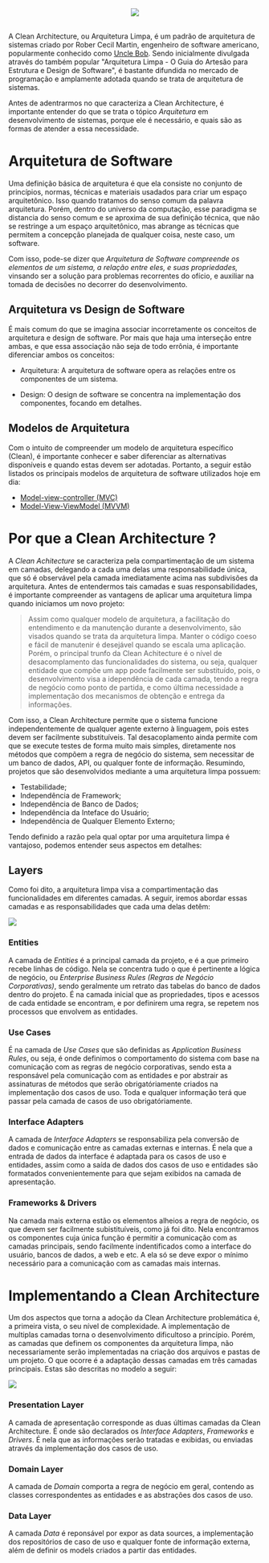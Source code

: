 <div align="center">
  <img src="https://user-images.githubusercontent.com/61476935/210269491-dbdd0597-4227-4969-bd84-b72ba65cdf4a.png">
</div>
<br>

A Clean Architecture, ou Arquitetura Limpa, é um padrão de arquitetura de sistemas criado por Rober Cecil Martin, engenheiro de software americano, popularmente conhecido como [Uncle Bob](https://www.google.com/search?gs_ssp=eJzj4tbP1TcwNKoyyk5PMmD04izNS85JVUjKTwIAVZAHQg&q=uncle+bob&rlz=1C1ASUM_enBR992BR992&oq=Uncle+Bob&aqs=chrome.1.69i57j46i512j0i512l8.3321j0j7&sourceid=chrome&ie=UTF-8). Sendo inicialmente divulgada através do também popular "Arquitetura Limpa - O Guia do Artesão para Estrutura e Design de Software", é bastante difundida no mercado de programação e amplamente adotada quando se trata de arquitetura de sistemas.

Antes de adentrarmos no que caracteriza a Clean Architecture, é importante entender do que se trata o tópico <i>Arquitetura</i> em desenvolvimento de sistemas, porque ele é necessário, e quais são as formas de atender a essa necessidade.

# Arquitetura de Software

Uma definição básica de arquitetura é que ela consiste no conjunto de princípios, normas, técnicas e materiais usadados para criar um espaço arquitetônico. Isso quando tratamos do senso comum da palavra arquitetura. Porém, dentro do universo da computação, esse paradigma se distancia do senso comum e se aproxima de sua definição técnica, que não se restringe a um espaço arquitetônico, mas abrange as técnicas que permitem a concepção planejada de qualquer coisa, neste caso, um software.

Com isso, pode-se dizer que <i>Arquitetura de Software compreende os elementos de um sistema, a relação entre eles, e suas propriedades,</i> vinsando ser a solução para problemas recorrentes do ofício, e auxiliar na tomada de decisões no decorrer do desenvolvimento.

## Arquitetura vs Design de Software

É mais comum do que se imagina associar incorretamente os conceitos de arquitetura e design de software. Por mais que haja uma interseção entre ambas, e que essa associação não seja de todo errônia, é importante diferenciar ambos os conceitos:

- Arquitetura: A arquitetura de software opera as relações entre os componentes de um sistema.

- Design: O design de software se concentra na implementação dos componentes, focando em detalhes. 

## Modelos de Arquitetura

Com o intuito de compreender um modelo de arquitetura específico (Clean), é importante conhecer e saber diferenciar as alternativas disponíveis e quando estas devem ser adotadas. Portanto, a seguir estão listados os principais modelos de arquitetura de software utilizados hoje em dia:

- [Model-view-controller (MVC)]()
- [Model-View-ViewModel (MVVM)]()

<!-- ## Model-view-controller (MVC)

Sendo um dos padrões de arquitetura mais populares, o MVC foi introduzido como um possível padrão em 1979 por Trygve Reenskaug, cinetista da computação norueguês. O modelo consiste em separar a aplicação em três camadas independentes: o Model, view e controller, o que permite dissociar a UI das regras de negócio do sistema, o que foi bastante inovador no periodo citado. Além disso, o MVC permite a reutilização de código, uma melhor compreensão e manutenção, e facilita a criação de multiplas interfaces, o que é bastante difundido na stack front-end. O trecho a seguir auxilia no entendimento de cada camada:

<img align="left" style="width: 300px;" src="https://user-images.githubusercontent.com/61476935/210247819-ce99b554-9b11-4032-b4cc-111d14810090.png">

### View

Responsável por conter a interface e tudo o que a compõe. É a partir da view que interação com as demais camadas se inicia e é nela que se encontra os arquivos de template, estilo e etc.

### Controller

Responsável por controllar a interação entre Model e View, recebendo as requisições do usuário (disparadas pela interface) e acessar os models para obter uma resposta concisa.

### Model

Responsável pelo acesso e manipulação de dados da aplicação. É no model que se concentram os métodos reponsáveis por consultar o banco de dados ou por acessar os endpoits de uma API integrada.

Além dos elementos que nomeiam o modelo, também é comum encontrar um quarto conceito: o <i>Router</i>. Este sendo o responsável por associar determinado método da camada de controle a um endereço (rota) do sistema. 

## Model-View-ViewModel (MVVM)

O padrão Model View ViewModel foi pensado pelo Arquiteto de Software John Gossman e a equipe da Microsoft em 2005, tendo como base o MVC e o MVP, com o intuito de possibilitar o <i>Data Binding (compartilhamento estavél e síncrono de informações entre uma fonte e um receptor ou entre duas fontes de dados)</i> junto ao Microsoft Silverlight, usado no desenvolvimento de navegadores e plug-ins. Sua criação também foi creditada à necessidade de dividir sistemas em camadas especializadas em determinadas funções, sendo essas camadas:

<img align="left" style="width: 350px;" src="https://user-images.githubusercontent.com/61476935/210266105-c4669697-15ef-493e-a86d-5fb81c2d8340.png">

### View

Assim como no MVC, a View se reponsabiliza por renderizar as informações obtidas das demais camadas, sendo essencialmente ignorante com relação a forma com que essas informações foram obtidas, se importanto apanas com o formato no qual precisa exibir as informações e com as demais rotinas associadas com a experiência do usuário, como atualizações de estado.

### ViewModel 

A ViewModel por sua vez, tem como intuito disponibilizar uma lógica de apresentação para a View e gerenciar seus de estados através de comandos e Data Binding, sendo a responsável por criar a ponte entre interface e data source, já que ambas não possuem conhecimento uma da outra. Além disso, pode ser função da ViewModel validar o fluxo de dados e garantir a consistência das informções exibidas e enviadas.

### Model

O papel do Model é encapsular a regra de negócio responsável por obter as informações de um outro serviço, seja uma API, banco de dados e etc. É responsabilidade do Model validar as informações obtidas das ações do usuário de acordo com a regra de negócio que atende ou é atendida pela aplicação em questão.

É bastante comum encontrar o padrão MVVM em ambientes Mobile, como Swift, Java, Dart e entre outros, visto que ele é implicitamente recomendado para projetos cujo foco está em desenvolver a interface tendo a regra de negócio como base. Além disso, cabe citar o [Observable Patters](https://www.devmedia.com.br/design-patterns-observer/16875) como referência para gerenciamento de estados em uma arquitetura MVVM; este que está diretamente associado a programação reativa, que por sua vez está muito presente da construção de interfaces de usuário em geral.   

## Microservices (microsserviços)

## Pipes-and-filters (PF)

## Peer-to-Peer (P2P)

## Service-Oriented Architecture (SOA)

## Publish-Subscribe (Pub/Sub)

## Client-server (cliente-servidor)

## Layers (Camadas) -->

# Por que a Clean Architecture ?

A <i>Clean Achitecture</i> se caracteriza pela compartimentação de um sistema em camadas, delegando a cada uma delas uma responsabilidade única, que só é observável pela camada imediatamente acima nas subdivisões da arquitetura. Antes de entendermos tais camadas e suas responsabilidades, é importante compreender as vantagens de aplicar uma arquitetura limpa quando iniciamos um novo projeto:

>Assim como qualquer modelo de arquitetura, a facilitação do entendimento e da manutenção durante a desenvolvimento, são visados quando se trata da arquitetura limpa. Manter o código coeso e fácil de manutenir é desejável quando se escala uma aplicação. Porém, o principal trunfo da Clean Achitecture é o nível de desacomplamento das funcionalidades do sistema, ou seja, qualquer entidade que compõe um app pode facilmente ser substituído, pois, o desenvolvimento visa a idependência de cada camada, tendo a regra de negócio como ponto de partida, e como última necessidade a implementação dos mecanismos de obtenção e entrega da informações.

Com isso, a Clean Architecture permite que o sistema funcione independentemente de qualquer agente externo à linguagem, pois estes devem ser facilmente substituíveis. Tal desacoplamento ainda permite com que se execute testes de forma muito mais simples, diretamente nos métodos que compõem a regra de negócio do sistema, sem necessitar de um banco de dados, API, ou qualquer fonte de informação. Resumindo, projetos que são desenvolvidos mediante a uma arquitetura limpa possuem:

- Testabilidade;
- Independência de Framework;
- Independência de Banco de Dados;
- Independência da Inteface do Usuário;
- Independência de Qualquer Elemento Externo;

Tendo definido a razão pela qual optar por uma arquitetura limpa é vantajoso, podemos entender seus aspectos em detalhes:

## Layers

Como foi dito, a arquitetura limpa visa a compartimentação das funcionalidades em diferentes camadas. A seguir, iremos abordar essas camadas e as responsabilidades que cada uma delas detêm:

<img src="https://user-images.githubusercontent.com/61476935/211211262-f4cc8e4f-c3fe-4b84-a832-39f21d612441.png">

### Entities

A camada de <i>Entities</i> é a principal camada da projeto, e é a que primeiro recebe linhas de código. Nela se concentra tudo o que é pertinente a lógica de negócio, ou <i>Enterprise Business Rules (Regras de Negócio Corporativas)</i>, sendo geralmente um retrato das tabelas do banco de dados dentro do projeto. É na camada inicial que as propriedades, tipos e acessos de cada entidade se encontram, e por definirem uma regra, se repetem nos processos que envolvem as entidades.

### Use Cases

É na camada de <i>Use Cases</i> que são definidas as <i>Application Business Rules</i>, ou seja, é onde definimos o comportamento do sistema com base na comunicação com as regras de negócio corporativas, sendo esta a responsável pela comunicação com as entidades e por abstrair as assinaturas de métodos que serão obrigatóriamente criados na implementação dos casos de uso. Toda e qualquer informação terá que passar pela camada de casos de uso obrigatóriamente.

### Interface Adapters

A camada de <i>Interface Adapters</i> se responsabiliza pela conversão de dados e comunicação entre as camadas externas e internas. É nela que a entrada de dados da interface é adaptada para os casos de uso e entidades, assim como a saída de dados dos casos de uso e entidades são formatados convenientemente para que sejam exibidos na camada de apresentação.

### Frameworks & Drivers

Na camada mais externa estão os elementos alheios a regra de negócio, os que devem ser facilmente subistituíveis, como já foi dito. Nela encontramos os componentes cuja única função é permitir a comunicação com as camadas principais, sendo facilmente indentificados como a interface do usuário, bancos de dados, a web e etc. A ela só se deve expor o mínimo necessário para a comunicação com as camadas mais internas.

# Implementando a Clean Architecture

Um dos aspectos que torna a adoção da Clean Architecture problemática é, a primeira vista, o seu nível de complexidade. A implementação de multiplas camadas torna o desenvolvimento dificultoso a princípio. Porém, as camadas que definem os componentes da arquitetura limpa, não necessariamente serão implementadas na criação dos arquivos e pastas de um projeto. O que ocorre é a adaptação dessas camadas em três camadas principais. Estas são descritas no modelo a seguir:

<img src="https://user-images.githubusercontent.com/61476935/210433815-0c1438ab-6a5a-4779-8270-357ed1144609.png">

### Presentation Layer

A camada de apresentação corresponde as duas últimas camadas da Clean Architecture. É onde são declarados os <i>Interface Adapters</i>, <i>Frameworks</i> e <i>Drivers</i>. É nela que as informações serão tratadas e exibidas, ou enviadas através da implementação dos casos de uso.

### Domain Layer

A camada de <i>Domain</i> comporta a regra de negócio em geral, contendo as classes correspondentes as entidades e as abstrações dos casos de uso.

### Data Layer

A camada <i>Data</i> é reponsável por expor as data sources, a implementação dos repositórios de caso de uso e qualquer fonte de informação externa, além de definir os models criados a partir das entidades.
